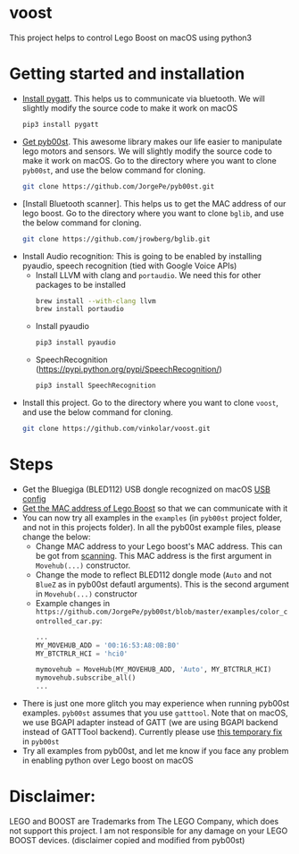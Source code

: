 # voost
This project helps to control Lego Boost on macOS using python3

# Getting started and installation
* [Install pygatt](https://github.com/peplin/pygatt). This helps us to communicate via bluetooth. We will slightly modify the source code to make it work on macOS
  ```bash
  pip3 install pygatt
  ```
* [Get pyb00st](https://github.com/JorgePe/pyb00st). This awesome library makes our life easier to manipulate lego motors and sensors. We will slightly modify the source code to make it work on macOS. Go to the directory where you want to clone ```pyb00st```, and use the below command for cloning.
  ```bash
  git clone https://github.com/JorgePe/pyb00st.git
  ```
* [Install Bluetooth scanner]. This helps us to get the MAC address of our lego boost. Go to the directory where you want to clone ```bglib```, and use the below command for cloning.
  ```bash
  git clone https://github.com/jrowberg/bglib.git
  ```
* Install Audio recognition: This is going to be enabled by installing pyaudio, speech recognition (tied with Google Voice APIs)
  * Install LLVM with clang and ```portaudio```. We need this for other packages to be installed
    ```bash
    brew install --with-clang llvm
    brew install portaudio
    ```
  * Install pyaudio
    ```bash
    pip3 install pyaudio
    ```
  * SpeechRecognition (https://pypi.python.org/pypi/SpeechRecognition/)
    ```bash
    pip3 install SpeechRecognition
    ```
* Install this project.  Go to the directory where you want to clone ```voost```, and use the below command for cloning.
  ```bash
  git clone https://github.com/vinkolar/voost.git
  ```

# Steps
* Get the Bluegiga (BLED112) USB dongle recognized on macOS [USB config](./docs/installUSB.md)
* [Get the MAC address of Lego Boost](./docs/macAddress.md) so that we can communicate with it
* You can now try all examples in the ```examples``` (in ```pyb00st``` project folder, and not in this projects folder). In all the pyb00st example files, please change the below:
  * Change MAC address to your Lego boost's MAC address. This can be got from [scanning](./docs/macAddress.md). This MAC address is the first argument in ```Movehub(...)``` constructor.
  * Change the mode to reflect BLED112 dongle mode (```Auto``` and not ```BlueZ``` as in pyb00st defautl arguments). This is the second argument in ```Movehub(...)``` constructor
  * Example changes in ```https://github.com/JorgePe/pyb00st/blob/master/examples/color_controlled_car.py```:
    ```python
    ...
    MY_MOVEHUB_ADD = '00:16:53:A8:0B:B0'
    MY_BTCTRLR_HCI = 'hci0'

    mymovehub = MoveHub(MY_MOVEHUB_ADD, 'Auto', MY_BTCTRLR_HCI)
    mymovehub.subscribe_all()
    ...
    ```
* There is just one more glitch you may experience when running pyb00st examples. ```pyb00st``` assumes that you use ```gatttool```. Note that on macOS, we use BGAPI adapter instead of GATT (we are using BGAPI backend instead of GATTTool backend). Currently please use [this temporary fix](https://github.com/JorgePe/pyb00st/issues/7) in ```pyb00st```
* Try all examples from pyb00st, and let me know if you face any problem in enabling python over Lego boost on macOS

# Disclaimer:
LEGO and BOOST are Trademarks from The LEGO Company, which does not support this project. I am not responsible for any damage on your LEGO BOOST devices. (disclaimer copied and modified from pyb00st)